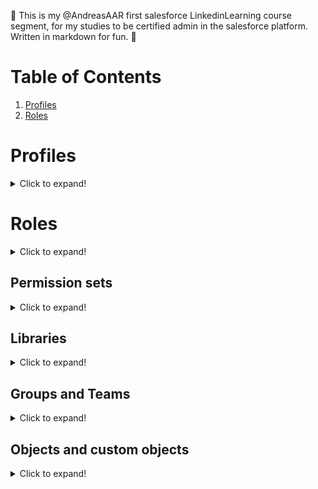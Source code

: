 
🦑 This is my @AndreasAAR first salesforce LinkedinLearning course segment, for my studies to be certified admin in the salesforce platform. Written in markdown for fun. 🦑

# Table of Contents
1. [Profiles](#Profiles)
2. [Roles](#Roles)

# Profiles<a name="Profiles"></a>
<details>
  <summary>Click to expand!</summary>

![sysadScreen](//resources/sysadScreen.png)

<strong>Profiles manage access to:</strong>
* Fields
* Object types
* Apps

You can also edit properties and add a description to the profile.
Assigned users give you a list of all the users with the profile assigned.
As you get into the meat of the profile, with various settings, with assigned apps etc.
The tabs will have different layouts too depending on your profiles accessible apps or fields.

<img src = /resources/assignedapp.png>

Here we can see that weve added the app "sales" as the sales dropdown becomes available.

As system administrator built in you will manage call centers and cases.

<img src = /resources/assignedappApex.png>

You can set the profileLogin as well.
<img src = /resources/profileLogin.png>
This gives you the ability to set shorter time windows. If the access is generated from another source you would just the SAMLJithandler interface to manage the login via SSO for example.
<img src = /resources/password.png>
Password policies set how frequently a password expires.
</details>

# Roles<a name="Roles"></a>
<details>
  <summary>Click to expand!</summary>
<img src = roles.png>
Roles means superiors in a hierarchy have access to all the records the lower in the hiearchy have access to.
Roles are seeing others opportunities, if they are related to you in the hierarchy. It does depend on sharing settings however.

<img src = /resources/hiearchyexpanded.png>

If you expand, the role hiearchy will show you all levels and connections in a tree structure.

<img src = UI.png>
You can steer your view style in the UI section.

A record owner can always edit and view its record.

<img src = /resources/sharing.png>

Sharing rules are how you give access to records.
Usually you start exclusively from private, salesforce policy is to <em>start from the lowest possible access/highest safety level</em>.

</details>

Permission sets
-------
<details>
  <summary>Click to expand!</summary>
<img src = /resources/permissionset.png>
Permission sets are a bit like extended profiles.
If you have 100s of profiles that likely means you didnt have access to permission sets.
Permission sets are like additional profiles you can have unlimited amounts of.

<p><Strong>When to use permission sets</Strong>  </br>  
 If you only have a few users in a few profiles, and youd want these 3 different people to own the same group? You could extend all of these, but then theyd need to share rights they shouldnt share.
Permission sets is a additional set of granularity.</p>

<img src = /resources/permissiondefault.png>
Per default nothing is checked in SF permission sets.
To just make a chatter permission set we would only need create and use chatter. Thats it.
If we have different user licenses, its important to note that you yourself can only have two salesforce licenses.
Permission sets prevents the creation of hundreds of granular profiles.

<img src = /resources/permissionapps.png>
You can give access to apps via permission sets.
By default you also dont have access to any extra objects by a permission set.
However you wont <span style="color:red"> lose any access</span> by being given <em>permission set</em>.
</details>

Libraries
-----
<details>
  <summary>Click to expand!</summary>
<img src = /resources/libs.png>
Salesforce stores files in searchable folder directories called <em>libraries</em>.
With the search capability you can also search dynamically. You grant users access via library permissions.
Under the shared content tag we can see we dont have access to libraries yet under "my libraries".
You use a library wizard to add.

<img src = /resources/savelib.png>
You can save material to a specific lib, not only pull things from sf into your lib.
By subscribing to a content pack you can get notifications on material added by colleagues etc.
</details>

Groups and Teams
-----
<details>
  <summary>Click to expand!</summary>
Groups and teams are similiar to permission sets.
<img src = /resources/group.png>
We can add both roles and specific users.

  ![Sharing rule](//resources/sharingRule.png)

  Adding people to a team would generally be a way to add someone to a team were they would get access to a bunch of records regardless of earlier access rules.
</details>

Objects and custom objects
-----
<details>



  <summary>Click to expand!</summary>
Objects and their relations can go very deep. THe fields themselves can link to other objects. You have standard and custom fields as well.
Customs <em>API names</em> are always suffixed with <Strong>"__c"</Strong>.


<Strong>Standard Fields</Strong>
Every object has a name field regardless.
The API name and the label name can be different however.
A record can also be owned by different objects. It can be owned by a lookup or a queue.
You can also create custom fields and relationships.
<em>Auto number</em> is system generated, and incremented for each record, for different reasons.
Theres also another formula tool for pulling in values from other objects etc.
<img src = /resources/relationship.png>
<em>Lookup fields</em> are a way to create connections or relationships between objects.
The relationships are two types, children, and parents. You can have many children, but only one parent.
<img src = /resources/relationshipaccess.png>
There are settings for the relationships, to allow for equal or less access to the related object.
</details>
